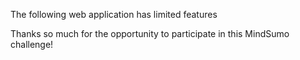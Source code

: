 The following web application has limited features

Thanks so much for the opportunity to participate in this MindSumo challenge!
